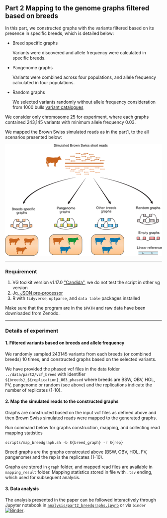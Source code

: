 ## Part 2 Mapping to the genome graphs filtered based on breeds

In this part, we constructed graphs with the variants filtered based on its presence in specific breeds, which is detailed below:

- Breed specific graphs

  Variants were discovered and allele frequency were calculated in specific breeds. 

- Pangenome graphs

  Variants were combined across four populations, and allele frequency calculated in four populations.

- Random graphs

  We selected variants randomly without allele frequency consideration from 1000 bulls [variant catalogues](http://www.1000bullgenomes.com/doco/ARS1.2PlusY_BQSR_v2.vcf.gz)	

We consider only chromosome 25 for experiment, where each graphs contained 243,145 variants with minimum allele frequency 0.03. 

We mapped the Brown Swiss simulated reads as in the part1, to the all scenarios presented below:

![Design part 2](fig/part2_design.png)





-----

### Requirement

1. VG toolkit version v1.17.0 ["Candida"](https://github.com/vgteam/vg), we do not test the script in other vg version
2. Jq,[ JSON pre-processor](https://stedolan.github.io/jq/)
3. R with `tidyverse`, `optparse`, and `data table` packages installed

Make sure that the program are in the `$PATH`	and raw data have been downloaded from Zenodo. 



----

### Details of experiment



#### 1. Filtered variants based on breeds and allele frequency	

We randomly sampled 243145 variants from each breeds (or combined breeds) 10 times, and constructed graphs based on the selected variants. 

We have provided the phased vcf files in the data folder `../data/part2/vcf_breed` with identifier `${breeds}_${replication}_003_phased` where breeds are BSW, OBV, HOL, FV, pangenome or random (see above) and the replications indicate the number of replicates (1-10). 



#### 2. Map the simulated reads to the constructed graphs

Graphs are constructed based on the input  vcf files as defined above and then Brown Swiss simulated reads were mapped to the generated graphs. 

Run command below for graphs construction, mapping, and collecting read mapping statistics

```
scripts/map_breedgraph.sh -b ${breed_graph} -r ${rep}
```

Breed graphs are the graphs constrcuted above (BSW, OBV, HOL, FV, pangenome) and the rep is the replicates (1-10). 

Graphs are stored in `graph` folder, and mapped read files are available in `mapping_result` folder.  Mapping statistics stored in file with `.tsv` ending, which used for subsequent analysis. 



#### 3. Data analysis

The analysis presented in the paper can be followed interactively through Jupyter notebook in [`analysis/part2_breedgraphs.ipynb`](analysis/part2_breedgraphs.ipynb)	or via `binder`  [![Binder](http://mybinder.org/badge_logo.svg)](https://mybinder.org/v2/gh/danangcrysnanto/bovine-graphs-mapping/master?filepath=part2_breedgraphs/analysis/part2_breedgraphs.ipynb). 



















